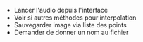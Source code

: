 - Lancer l'audio depuis l'interface
- Voir si autres méthodes pour interpolation
- Sauvegarder image via liste des points
- Demander de donner un nom au fichier
  

